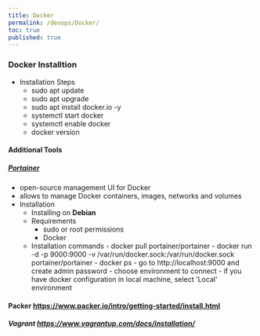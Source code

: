 ```yaml
---
title: Docker
permalink: /devops/Docker/
toc: true
published: true
---
```




### Docker Installtion
- Installation Steps
	- sudo apt update 
    - sudo apt upgrade
    - sudo apt install docker.io -y 
    - systemctl start docker
    - systemctl enable docker
    - docker version

#### Additional Tools

##### [Portainer](https://www.portainer.io/) 
- open-source management UI for Docker
- allows to manage Docker containers, images, networks and volumes
- Installation
	- Installing on **Debian**
	- Requirements 
		- sudo or root permissions
    	- Docker
	 - Installation commands
     			- docker pull portainer/portainer
        		- docker run -d -p 9000:9000 -v /var/run/docker.sock:/var/run/docker.sock portainer/portainer
       		 	- docker ps
             	- go to http://localhost:9000 and create admin password
        		- choose environment to connect 
        		- if you have docker configuration in local machine, select 'Local' environment


#### Packer https://www.packer.io/intro/getting-started/install.html
##### Vagrant  https://www.vagrantup.com/docs/installation/
